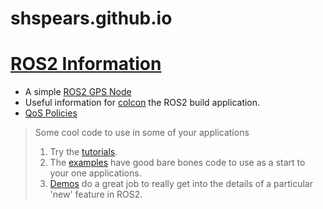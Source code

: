 # shspears.github.io

# [ROS2 Information](/posts/ROS2/2020-05-05-ros2-notes.markdown)
- A simple [ROS2 GPS Node](/posts/ROS2/2020-05-05-basic-ros2-gps-node-still-a-work-in-progress.markdown)
- Useful information for [colcon](/posts/ROS2/2020-05-05-colcon-notes.markdown) the ROS2 build application.
- [QoS Policies](/posts/ROS2/2020-05-05-ros2-qos-policy-information.markdown)

> Some cool code to use in some of your applications
> 1. Try the [tutorials](https://index.ros.org/doc/ros2/Tutorials/).
> 2. The [examples](https://github.com/ros2/examples/tree/master/rclcpp) have good bare bones code to use as a start to your one applications.
> 3. [Demos](https://github.com/ros2/demos) do a great job to really get into the details of a particular 'new' feature in ROS2.
